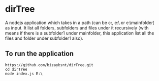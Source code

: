 # dirTree

A nodejs application which takes in a path (can be c:\, e:\ or e:\mainfolder) as input. It list all folders, subfolders and files under it recursively (with means if there is a subfolder1 under mainfolder, this application list all the files and folder under subfolder1 also).

## To run the application

```
https://github.com/bizaybsnt/dirTree.git
cd dirTree
node index.js E:\ 
```
